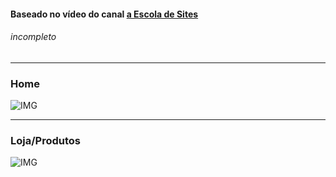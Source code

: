 <h4>Baseado no vídeo do canal <a href="https://www.youtube.com/user/insufmental"> a Escola de Sites</a></h4>
<h6>incompleto</h6>

<hr>
<h3>Home</h3>

![IMG](https://github.com/Tarmiel/PJ_web/blob/master/WordPress/Lolja/p1.png)

<hr>
<h3>Loja/Produtos</h3>

![IMG](https://github.com/Tarmiel/PJ_web/blob/master/WordPress/Lolja/p2.png)
